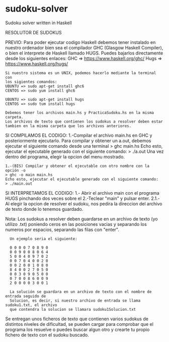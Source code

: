 # sudoku-solver
Sudoku solver written in Haskell

 RESOLUTOR DE SUDOKUS

PREVIO:
	Para poder ejecutar codigo Haskell debemos tener instalado en nuestro
	ordenador bien sea el compilador GHC (Glasgow Haskell Compiler), o bien
	el interprete de Haskell llamado HUGS.
	Puedes bajarlos directamente desde los siguientes enlaces:
	GHC => https://www.haskell.org/ghc/
	Hugs => https://www.haskell.org/hugs/

	Si nuestro sistema es un UNIX, podemos hacerlo mediante la terminal con
	los sigientes comandos:
	UBUNTU => sudo apt-get install ghc6
	CENTOS => sudo yum install ghc6

	UBUNTU => sudo apt-get install hugs
	CENTOS => sudo tum install hugs

	Debemos tener los archivos main.hs y PracticaSudoku.hs en la misma carpeta.
	Los archivos de texto que contienen los sudokus a resolver deben estar 
	tambien en la misma carpeta que los archivos anteriores.

SI COMPILAMOS EL CODIGO:
	1.-Compilar el archivo main.hs en GHC y posteriormente ejecutarlo.
	Para compilar y obtener un a.out, debemos ejecutar el siguiente comando
	desde una terminal
	> ghc main.hs
	Echo esto, ejecutar el ejecutable generado con el siguiente comando:
	> ./a.out
	Una vez dentro del programa, elegir la opcion del menu mostrado.

	1.-(BIS) Compilar y obtener el ejecutable con otro nombre con la opción -o
	> ghc -o main main.hs
	Echo esto, ejecutar el ejecutable generado con el siguiente comando:
	> ./main.out

SI INTERPRETAMOS EL CODIGO:
	1.- Abrir el archivo main con el programa HUGS pinchando dos veces sobre el
	2.-Teclear "main" y pulsar enter.
  	2.1.- Al elegir la opcion de resolver el sudoku, nos pedira la direccion del archivo
        de texto donde lo tenemos guardado.

Nota: Los sudokus a resolver deben guardarse en un archivo de texto (yo utilizo .txt)
      poniendo ceros en las posiciones vacias y separando los numeros por espacios,
      separando las filas con "enter".

      Un ejemplo seria el siguiente:

      0 0 0 0 7 0 8 9 0
      0 0 9 0 0 8 0 6 4
      5 0 0 4 0 9 7 0 2
      0 0 7 0 4 0 0 2 0
      0 0 2 0 0 1 0 8 0
      8 4 0 0 2 7 0 5 0
      0 0 3 0 9 0 5 0 0
      0 7 0 0 8 6 0 0 9
      2 0 0 0 0 3 0 0 1

      La solución se guardara en un archivo de texto con el nombre de entrada seguido de
      Solucion, es decir, si nuestro archivo de entrada se llama sudoku1.txt, el archivo 
      que contendra la solucion se llamara sudoku1Solucion.txt

Se entregan unos ficheros de texto que contienen varios sudokus de distintos niveles de 
dificultad, se pueden cargar para comprobar que el programa los resuelve o puedes buscar
algun otro y crearte tu propio fichero de texto con el sudoku buscado.
